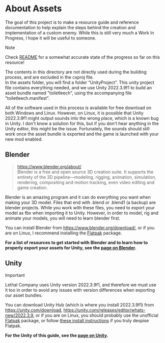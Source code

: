 # About Assets

The goal of this project is to make a resource guide and reference documentation to help explain the steps behind the creation and implementation of a custom enemy.
While this is still very much a Work In Progress, I hope it will be useful to someone.


> [!NOTE]  
> Check [README](/README.md) for a somewhat accurate state of the progress so far on this resource!

The contents in this directory are not directly used during the building process, and are excluded in the csproj file.  
In the assets folder, you will find a folder “UnityProject”. This unity project file contains everything needed, and we use Unity 2022.3.9f1 to build an asset bundle named "toiletleech", using the accompanying file "toiletleech.manifest". 

All of the software used in this process is available for free download on both Windows and Linux. However, on Linux, it is possible that Unity 2022.3.9f1 might output sounds into the wrong place, which is a known bug in Unity. I don't know a solution for this, but if you don't hear anything in the Unity editor, this might be the issue. Fortunately, the sounds should still work once the asset bundle is exported and the game is launched with your new mod enabled.

## Blender

> https://www.blender.org/about/  
Blender is a free and open source 3D creation suite. It supports the entirety of the 3D pipeline—modeling, rigging, animation, simulation, rendering, compositing and motion tracking, even video editing and game creation.

Blender is an amazing program and it can do everything you want when making your 3D model. Files that end with .blend or .blend1 (a backup) are blender projects. While you work with these files, you need to export your model as fbx when importing it to Unity. However, in order to model, rig and animate your models, you will need to learn blender first.  

You can install Blender from https://www.blender.org/download/, or if you are on Linux, I recommend installing the [Flatpak](https://flathub.org/apps/org.blender.Blender) package.

**For a list of resources to get started with Blender and to learn how to properly export your assets for Unity, see the [page on Blender](./Blender.md).**

## Unity

> [!IMPORTANT]  
> Lethal Company uses Unity version 2022.3.9f1, and therefore we must use it too in order to avoid any issues with version differences when exporting our asset bundles.  

You can download Unity Hub (which is where you install 2022.3.9f1) from https://unity.com/download, https://unity.com/releases/editor/whats-new/2022.3.9, or if you are on Linux, you should probably use the unofficial [Flatpak](https://flathub.org/apps/com.unity.UnityHub) package, or follow [these install instructions](https://docs.unity3d.com/hub/manual/InstallHub.html#install-hub-linux) if you truly despise Flatpak.

**For the Unity of this guide, see the [page on Unity](./Unity.md).**